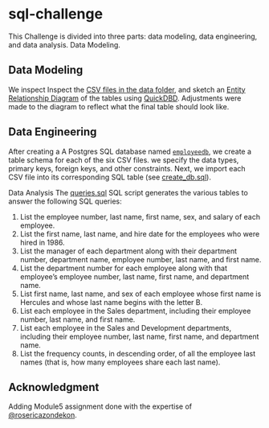 # sql-challenge
This Challenge is divided into three parts: data modeling, data engineering, and data analysis.
Data Modeling.

## Data Modeling
We inspect Inspect the [CSV files in the data folder](./data/), and sketch an [Entity Relationship Diagram](./EmployeeSQL/ER%20diagram.png) of the tables using [QuickDBD](http://www.quickdatabasediagrams.com/). Adjustments were made to the diagram to reflect what the final table should look like.

## Data Engineering
After creating a A Postgres SQL database named [`employeedb`](./EmployeeSQL/create_db.sql), we create a table schema for each of the six CSV files. we specify the data types, primary keys, foreign keys, and other constraints. Next, we import each CSV file into its corresponding SQL table (see [create_db.sql](./EmployeeSQL/create_db.sql)).

Data Analysis
The [queries.sql](./EmployeeSQL/queries.sql) SQL script generates the various tables to answer the following SQL queries:

1. List the employee number, last name, first name, sex, and salary of each employee.
2. List the first name, last name, and hire date for the employees who were hired in 1986.
3. List the manager of each department along with their department number, department name, employee number, last name, and first name.
4. List the department number for each employee along with that employee’s employee number, last name, first name, and department name.
5. List first name, last name, and sex of each employee whose first name is Hercules and whose last name begins with the letter B.
6. List each employee in the Sales department, including their employee number, last name, and first name.
7. List each employee in the Sales and Development departments, including their employee number, last name, first name, and department name.
8. List the frequency counts, in descending order, of all the employee last names (that is, how many employees share each last name).

## Acknowledgment
Adding Module5 assignment done with the expertise of [@rosericazondekon](https://github.com/rosericazondekon).